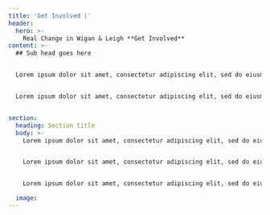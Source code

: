 ```yaml
---
title: 'Get Involved |'
header:
  hero: >-
    Real Change in Wigan & Leigh **Get Involved**
content: >-
  ## Sub head goes here


  Lorem ipsum dolor sit amet, consectetur adipiscing elit, sed do eiusmod tempor incididunt ut labore et dolore magna aliqua. Lorem ipsum dolor sit amet, consectetur adipiscing elit, sed do eiusmod tempor incididunt ut labore et dolore magna aliqua.


  Lorem ipsum dolor sit amet, consectetur adipiscing elit, sed do eiusmod tempor incididunt ut labore et dolore magna aliqua.


section:
  heading: Section title 
  body: >-
    Lorem ipsum dolor sit amet, consectetur adipiscing elit, sed do eiusmod tempor incididunt ut labore et dolore magna aliqua.


    Lorem ipsum dolor sit amet, consectetur adipiscing elit, sed do eiusmod tempor incididunt ut labore et dolore magna aliqua.


    Lorem ipsum dolor sit amet, consectetur adipiscing elit, sed do eiusmod tempor incididunt ut labore et dolore magna aliqua.

  image:
---
```


